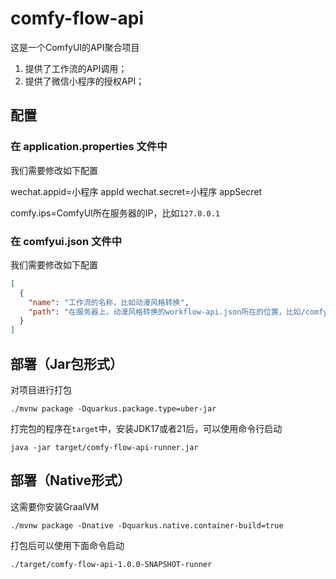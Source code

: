 # comfy-flow-api

这是一个ComfyUI的API聚合项目

1. 提供了工作流的API调用；
2. 提供了微信小程序的授权API；

## 配置

### 在 application.properties 文件中

我们需要修改如下配置

wechat.appid=小程序 appId
wechat.secret=小程序 appSecret

comfy.ips=ComfyUI所在服务器的IP，比如`127.0.0.1`

### 在 comfyui.json 文件中

我们需要修改如下配置

```json
[
  {
    "name": "工作流的名称，比如动漫风格转换",
    "path": "在服务器上，动漫风格转换的workflow-api.json所在的位置，比如/comfyui/workflow-api.json"
  }
]
```

## 部署（Jar包形式）

对项目进行打包

```shell script
./mvnw package -Dquarkus.package.type=uber-jar
```

打完包的程序在`target`中，安装JDK17或者21后，可以使用命令行启动

```shell
java -jar target/comfy-flow-api-runner.jar
```

## 部署（Native形式）

这需要你安装GraalVM

```shell script
./mvnw package -Dnative -Dquarkus.native.container-build=true
```

打包后可以使用下面命令启动

```shell
./target/comfy-flow-api-1.0.0-SNAPSHOT-runner
```